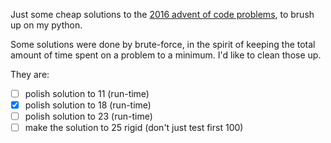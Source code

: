 Just some cheap solutions to the [2016 advent of code problems](http://adventofcode.com/2016/), to brush up on my python.

Some solutions were done by brute-force, in the spirit of keeping the total
amount of time spent on a problem to a minimum. I'd like to clean those up.

They are:

- [ ] polish solution to 11 (run-time)
- [x] polish solution to 18 (run-time)
- [ ] polish solution to 23 (run-time)
- [ ] make the solution to 25 rigid (don't just test first 100)
